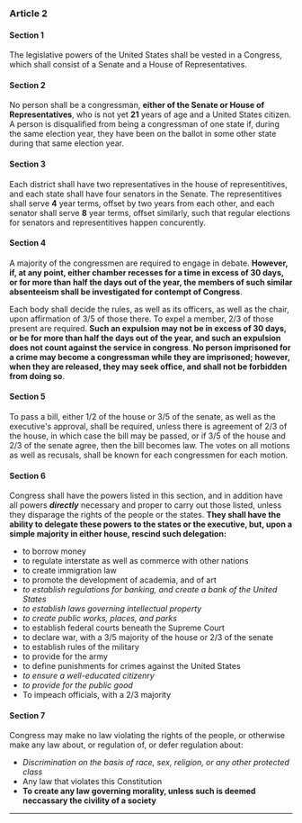 

### Article 2 
<!--- Congress -->


#### Section 1 
<!--- Composition -->

The legislative powers of the United States shall be vested in a Congress, which shall consist of a Senate and a House of Representatives.

#### Section 2 
<!--- Elections -->

No person shall be a congressman, **either of the Senate or House of Representatives**, who is not yet **21** years of age and a United States citizen.
A person is disqualified from being a congressman of one state if, during the same election year, they have been on the ballot in some other state during that same election year.

#### Section 3
<!--- Terms and represenatino in Congress -->
Each district shall have two representatives in the house of representitives, and each state shall have four senators in the Senate.
The representitives shall serve **4** year terms, offset by two years from each other, and each senator shall serve **8** year terms, offset similarly, such that regular elections for senators and representitives happen concurently.

#### Section 4 
<!--- Congressional Procedures -->

A majority of the congressmen are required to engage in debate.
**However, if, at any point, either chamber recesses for a time in excess of 30 days, or for more than half the days out of the year, the members of such similar absenteeism shall be investigated for contempt of Congress**.

Each body shall decide the rules, as well as its officers, as well as the chair, upon affirmation of 3/5 of those there.
To expel a member, 2/3 of those present are required.
**Such an expulsion may not be in excess of 30 days, or be for more than half the days out of the year, and such an expulsion does not count against the service in congress**.
**No person imprisoned for a crime may become a congressman while they are imprisoned; however, when they are released, they may seek office, and shall not be forbidden from doing so**.

#### Section 5
<!--- Votes in Congress -->

To pass a bill, either 1/2 of the house or 3/5 of the senate, as well as the executive's approval, shall be required, unless there is agreement of 2/3 of the house, in which case the bill may be passed, or if 3/5 of the house and 2/3 of the senate agree, then the bill becomes law.
The votes on all motions as well as recusals, shall be known for each congressmen for each motion.

#### Section 6
<!--- Powers of Congress -->

Congress shall have the powers listed in this section, and in addition have all powers ***directly*** necessary and proper to carry out those listed, unless they disparage the rights of the people or the states.
**They shall have the ability to delegate these powers to the states or the executive, but, upon a simple majority in either house, rescind such delegation:**

- to borrow money  
- to regulate interstate as well as commerce with other nations
- to create immigration law  
- to promote the development of academia, and of art  
- *to establish regulations for banking, and create a bank of the United States*
- *to establish laws governing intellectual property*
- *to create public works, places, and parks*
- to establish federal courts beneath the Supreme Court
- to declare war, with a 3/5 majority of the house or 2/3 of the senate 
- to establish rules of the military  
- to provide for the army  
- to define punishments for crimes against the United States
- *to ensure a well-educated citizenry*
- *to provide for the public good*
- To impeach officials, with a 2/3 majority

#### Section 7
<!--- Powers not given to Congress -->

Congress may make no law violating the rights of the people, or otherwise make any law about, or regulation of, or defer regulation about:

- *Discrimination on the basis of race, sex, religion, or any other protected class*
- Any law that violates this Constitution
- **To create any law governing morality, unless such is deemed neccassary the civility of a society**

---